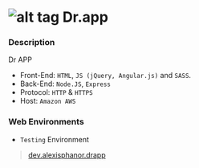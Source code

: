 # ![alt tag](https://ec2-54-229-95-199.eu-west-1.compute.amazonaws.com/img/header.png) Dr.app

### Description

Dr APP

- Front-End: `HTML`, `JS (jQuery, Angular.js)` and `SASS`.
- Back-End: `Node.JS`, `Express`
- Protocol: `HTTP` & `HTTPS`
- Host: `Amazon AWS`

### Web Environments 

- `Testing` Environment 

> [dev.alexisphanor.drapp](https://ec2-54-229-95-199.eu-west-1.compute.amazonaws.com/)